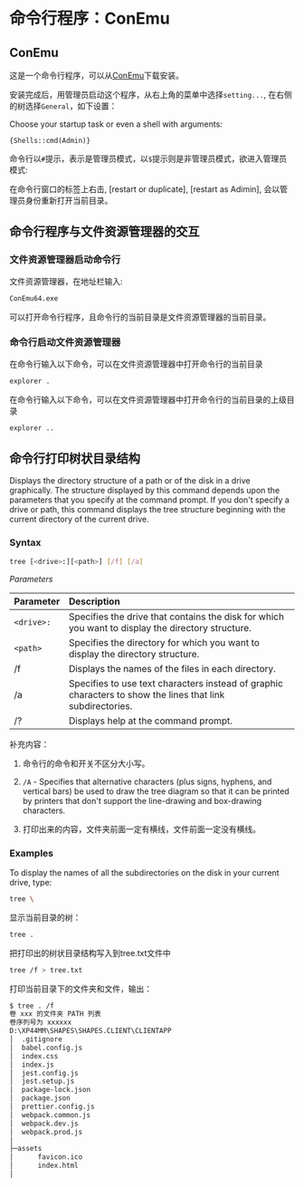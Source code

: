 # 命令行程序：ConEmu

## ConEmu

这是一个命令行程序，可以从[ConEmu](https://www.fosshub.com/ConEmu.html)下载安装。

安装完成后，用管理员启动这个程序，从右上角的菜单中选择`setting...`, 在右侧的树选择`General`，如下设置：

Choose your startup task or even a shell with arguments:

```
{Shells::cmd(Admin)}
```
命令行以`#`提示，表示是管理员模式，以`$`提示则是非管理员模式，欲进入管理员模式:

在命令行窗口的标签上右击, [restart or duplicate], [restart as Adimin], 会以管理员身份重新打开当前目录。

## 命令行程序与文件资源管理器的交互

### 文件资源管理器启动命令行

文件资源管理器，在地址栏输入:

```bash
ConEmu64.exe
```

可以打开命令行程序，且命令行的当前目录是文件资源管理器的当前目录。

### 命令行启动文件资源管理器

在命令行输入以下命令，可以在文件资源管理器中打开命令行的当前目录

```bash
explorer .
```

在命令行输入以下命令，可以在文件资源管理器中打开命令行的当前目录的上级目录

```bash
explorer ..
```
## 命令行打印树状目录结构

Displays the directory structure of a path or of the disk in a drive graphically. The structure displayed by this command depends upon the parameters that you specify at the command prompt. If you don't specify a drive or path, this command displays the tree structure beginning with the current directory of the current drive.

### Syntax

```bash
tree [<drive>:][<path>] [/f] [/a]
```

*Parameters*

| Parameter  | Description                                                  |
| :--------- | :----------------------------------------------------------- |
| `<drive>:` | Specifies the drive that contains the disk for which you want to display the directory structure. |
| `<path>`   | Specifies the directory for which you want to display the directory structure. |
| /f         | Displays the names of the files in each directory.           |
| /a         | Specifies to use text characters instead of graphic characters to show the lines that link subdirectories. |
| /?         | Displays help at the command prompt.                         |

补充内容：

1. 命令行的命令和开关不区分大小写。

2. `/A` - Specifies that alternative characters (plus signs, hyphens, and vertical bars) be used to draw the tree diagram so that it can be printed by printers that don't support the line-drawing and box-drawing characters.

3. 打印出来的内容，文件夹前面一定有横线，文件前面一定没有横线。

### Examples

To display the names of all the subdirectories on the disk in your current drive, type:

```bash
tree \
```

显示当前目录的树：

```bash
tree .
```

把打印出的树状目录结构写入到tree.txt文件中

```bash
tree /f > tree.txt
```

打印当前目录下的文件夹和文件，输出：

```bash
$ tree . /f                                    
卷 xxx 的文件夹 PATH 列表                             
卷序列号为 xxxxxx                       
D:\XP44MM\SHAPES\SHAPES.CLIENT\CLIENTAPP       
│  .gitignore                                  
│  babel.config.js                             
│  index.css                                   
│  index.js                                    
│  jest.config.js                              
│  jest.setup.js                               
│  package-lock.json                           
│  package.json                                
│  prettier.config.js                          
│  webpack.common.js                           
│  webpack.dev.js                              
│  webpack.prod.js                             
│                                              
├─assets                                       
│      favicon.ico                             
│      index.html                              
│                                              
```
